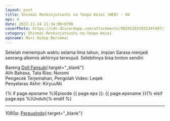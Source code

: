 ```yaml
---
layout: post
title: Shinmai Renkinjutsushi no Tenpo Keiei (WEB) - 04
eps: 4
date: 2022-11-24 21:34:00+0700
coverPhoto: https://cdn.discordapp.com/attachments/902952031923347497/1044239225689739435/image.png
category: Shinmai-Renkinjutsushi-no-Tenpo-Keiei
epsname: Mari Hidup Bersama!
---
```


Setelah menempuh waktu selama lima tahun, impian Sarasa menjadi seorang alkemis akhirnya terwujud.
Selebihnya bisa tonton sendiri

Bareng [Doll Fansub](https://www.perpusindo.info/user/Leqek){:target="_blank"}<br>
Alih Bahasa, Tata Rias: Noromi<br>
Pengecek Terjemahan, Pengolah Video: Leqek<br>
Penyelaras Akhir: KiryuuNii

{% if page.epsname %}Episode {{ page.eps }}: {{ page.epsname }}{% elsif page.eps %}Unduh{% endif %}

---
1080p: [PerpusIndo](https://www.perpusindo.info/berkas/Ecc0aVvV){:target="_blank"}
